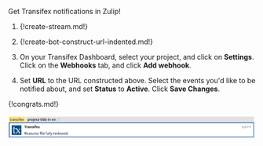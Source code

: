 Get Transifex notifications in Zulip!

1. {!create-stream.md!}

1. {!create-bot-construct-url-indented.md!}

1. On your Transifex Dashboard, select your project, and click on
   **Settings**. Click on the **Webhooks** tab, and click
   **Add webhook**.

1. Set **URL** to the URL constructed above. Select the events
   you'd like to be notified about, and set **Status** to **Active**.
   Click **Save Changes**.

{!congrats.md!}

![](/static/images/integrations/transifex/001.png)
